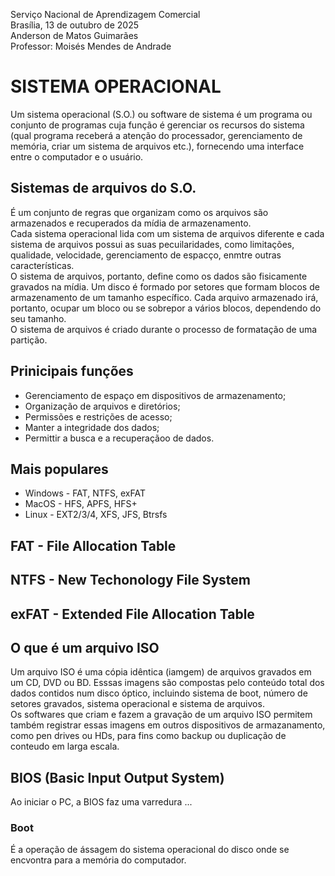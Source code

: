 Serviço Nacional de Aprendizagem Comercial  
Brasília, 13 de outubro de 2025  
Anderson de Matos Guimarães  
Professor: Moisés Mendes de Andrade

# SISTEMA OPERACIONAL

Um sistema operacional (S.O.) ou software de sistema é um programa ou conjunto de programas cuja função é gerenciar os recursos do sistema (qual programa receberá a atenção do processador, gerenciamento de memória, criar um sistema de arquivos etc.), fornecendo uma interface entre o computador e o usuário.

## Sistemas de arquivos do S.O.

É um conjunto de regras que organizam como os arquivos são armazenados e recuperados da mídia de armazenamento.  
Cada sistema operacional lida com um sistema de arquivos diferente e cada sistema de arquivos possui as suas pecuilaridades, como limitações, qualidade, velocidade, gerenciamento de espacço, enmtre outras características.  
O sistema de arquivos, portanto, define como os dados são fisicamente gravados na mídia. Um disco é formado por setores que formam blocos de armazenamento de um tamanho específico. Cada arquivo armazenado irá, portanto, ocupar um bloco ou se sobrepor a vários blocos, dependendo do seu tamanho.  
O sistema de arquivos é criado durante o processo de formatação de uma partição.  

## Prinicipais funções

- Gerenciamento de espaço em dispositivos de armazenamento;
- Organização de arquivos e diretórios;
- Permissões e restrições de acesso;
- Manter a integridade dos dados;
- Permittir a busca e a recuperaçãoo de dados.

## Mais populares

- Windows - FAT, NTFS, exFAT
- MacOS - HFS, APFS, HFS+
- Linux - EXT2/3/4, XFS, JFS, Btrsfs

## FAT - File Allocation Table

## NTFS - New Techonology File System

## exFAT - Extended File Allocation Table

## O que é um arquivo ISO

Um arquivo ISO é uma cópia idêntica (iamgem) de arquivos gravados em um CD, DVD ou BD. Esssas imagens são compostas pelo conteúdo total dos dados contidos num disco óptico, incluindo sistema de boot, número de setores gravados, sistema operacional e sistema de arquivos.  
Os softwares que criam e fazem a gravação de um arquivo ISO permitem também registrar essas imagens em outros dispositivos de armazanamento, como pen drives ou HDs, para fins como backup ou duplicação de conteudo em larga escala.

## BIOS (Basic Input Output System)

Ao iniciar o PC, a BIOS faz uma varredura ...

### Boot 

É a operação de ássagem do sistema operacional do disco onde se encvontra para a memória do computador.
